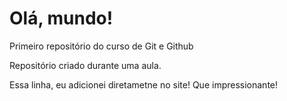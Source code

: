 # Olá, mundo!
Primeiro repositório do curso de Git e Github

Repositório criado durante uma aula.

Essa linha, eu adicionei diretametne no site! Que impressionante!
